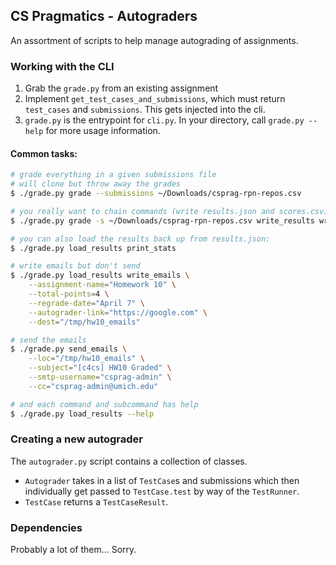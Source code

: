 CS Pragmatics - Autograders
------------------

An assortment of scripts to help manage autograding of assignments.

### Working with the CLI

1. Grab the `grade.py` from an existing assignment
1. Implement `get_test_cases_and_submissions`, which must return 
    `test_cases` and `submissions`. This gets injected into the cli.
1. `grade.py` is the entrypoint for `cli.py`. In your directory, call
   `grade.py --help` for more usage information.

#### Common tasks:

```bash
# grade everything in a given submissions file
# will clone but throw away the grades
$ ./grade.py grade --submissions ~/Downloads/csprag-rpn-repos.csv 

# you really want to chain commands (write results.json and scores.csv):
$ ./grade.py grade -s ~/Downloads/csprag-rpn-repos.csv write_results write_canvas print_stats

# you can also load the results back up from results.json:
$ ./grade.py load_results print_stats

# write emails but don't send
$ ./grade.py load_results write_emails \
    --assignment-name="Homework 10" \
    --total-points=4 \
    --regrade-date="April 7" \
    --autograder-link="https://google.com" \
    --dest="/tmp/hw10_emails"

# send the emails
$ ./grade.py send_emails \
    --loc="/tmp/hw10_emails" \
    --subject="[c4cs] HW10 Graded" \
    --smtp-username="csprag-admin" \
    --cc="csprag-admin@umich.edu"

# and each command and subcommand has help
$ ./grade.py load_results --help

```

### Creating a new autograder
The `autograder.py` script contains a collection of classes.

- `Autograder` takes in a list of `TestCase`s and submissions which then
  individually get passed to `TestCase.test` by way of the `TestRunner`.
- `TestCase` returns a `TestCaseResult`.

### Dependencies
Probably a lot of them... Sorry.
